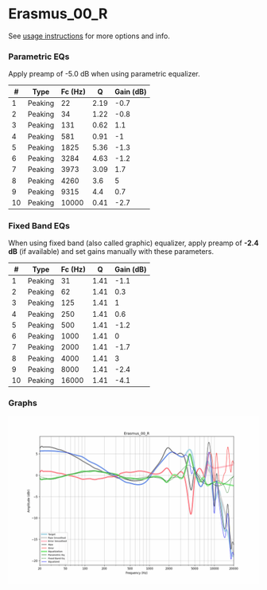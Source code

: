 # Erasmus_00_R
See [usage instructions](https://github.com/jaakkopasanen/AutoEq#usage) for more options and info.

### Parametric EQs
Apply preamp of -5.0 dB when using parametric equalizer.

|   # | Type    |   Fc (Hz) |    Q |   Gain (dB) |
|-----|---------|-----------|------|-------------|
|   1 | Peaking |        22 | 2.19 |        -0.7 |
|   2 | Peaking |        34 | 1.22 |        -0.8 |
|   3 | Peaking |       131 | 0.62 |         1.1 |
|   4 | Peaking |       581 | 0.91 |        -1   |
|   5 | Peaking |      1825 | 5.36 |        -1.3 |
|   6 | Peaking |      3284 | 4.63 |        -1.2 |
|   7 | Peaking |      3973 | 3.09 |         1.7 |
|   8 | Peaking |      4260 | 3.6  |         5   |
|   9 | Peaking |      9315 | 4.4  |         0.7 |
|  10 | Peaking |     10000 | 0.41 |        -2.7 |

### Fixed Band EQs
When using fixed band (also called graphic) equalizer, apply preamp of **-2.4 dB** (if available) and set gains manually with these parameters.

|   # | Type    |   Fc (Hz) |    Q |   Gain (dB) |
|-----|---------|-----------|------|-------------|
|   1 | Peaking |        31 | 1.41 |        -1.1 |
|   2 | Peaking |        62 | 1.41 |         0.3 |
|   3 | Peaking |       125 | 1.41 |         1   |
|   4 | Peaking |       250 | 1.41 |         0.6 |
|   5 | Peaking |       500 | 1.41 |        -1.2 |
|   6 | Peaking |      1000 | 1.41 |         0   |
|   7 | Peaking |      2000 | 1.41 |        -1.7 |
|   8 | Peaking |      4000 | 1.41 |         3   |
|   9 | Peaking |      8000 | 1.41 |        -2.4 |
|  10 | Peaking |     16000 | 1.41 |        -4.1 |

### Graphs
![](./Erasmus_00_R.png)
